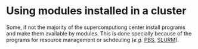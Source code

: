 # Using modules installed in a cluster
Some, if not the majority of the supercomputiong center install programs and make them available by modules. This is done specially because of the programs for resource management or schdeuling (*e.g.* [PBS](), [SLURM]()). 
